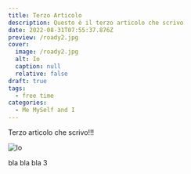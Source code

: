 ```yaml
---
title: Terzo Articolo
description: Questo è il terzo articolo che scrivo
date: 2022-08-31T07:55:37.876Z
preview: /roady2.jpg
cover:
  image: /roady2.jpg
  alt: Io
  caption: null
  relative: false
draft: true
tags:
  - free time
categories:
  - Me MySelf and I
---
```


Terzo articolo che scrivo!!!

![Io](/roady2.jpg)

bla bla bla 3
